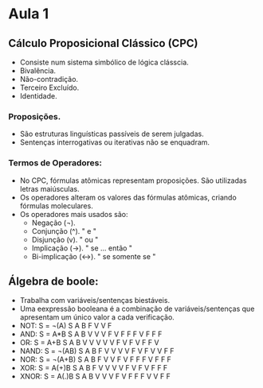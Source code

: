 # Aula 1 

## Cálculo Proposicional Clássico (CPC)

- Consiste num sistema simbólico de lógica clásscia.
- Bivalência.
- Não-contradição.
- Terceiro Excluído.
- Identidade.
 
### Proposições.

  - São estruturas linguísticas passíveis de serem julgadas.
  - Sentenças interrogativas ou iterativas não se enquadram.
   
### Termos de Operadores:

  - No CPC, fórmulas atômicas representam proposições. São utilizadas letras maiúsculas.
  - Os operadores alteram os valores das fórmulas atômicas, criando fórmulas moleculares.
  - Os operadores mais usados são: 
    - Negação (¬).
    - Conjunção (^). " e "
    - Disjunção (v). " ou "
    - Implicação (->). " se ... então " 
    - Bi-implicação (<->). " se somente se "

 ## Álgebra de boole:  
 
  - Trabalha com variáveis/sentenças biestáveis.
  - Uma eexpressão booleana é a combinação de variáveis/sentenças que apresentam um único valor a cada verificação.
   - NOT: S = ¬(A)    S A B
                        F V
                        V F
   - AND: S = A*B     S A B
                      V V V
                      F V F
                      F F V
                      F F F
   - OR: S = A+B      S A B
                      V V V
                      V V F
                      V F V
                      F F V
   - NAND: S = ¬(AB)  S A B
                      F V V
                      V V F
                      V F V
                      V F F
   - NOR: S = ¬(A+B)  S A B
                      F V V
                      F V F
                      F F V
                      F F F
   - XOR: S = A(+)B   S A B
                      F V V
                      V V F
                      V F V
                      F F F
   - XNOR: S = A(.)B  S A B 
                      V V V
                      F V F
                      F F V
                      V F F
